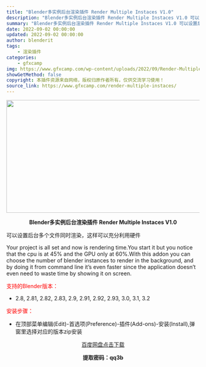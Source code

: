 ```yaml
---
title: "Blender多实例后台渲染插件 Render Multiple Instaces V1.0"
description: "Blender多实例后台渲染插件 Render Multiple Instaces V1.0 可以设置后台多个文件同时渲染，这样可以充分利用硬件 Your project is all set and..."
summary: "Blender多实例后台渲染插件 Render Multiple Instaces V1.0 可以设置后台多个文件同时渲染，这样可以充分利用硬件 Your project is all set and..."
date: 2022-09-02 00:00:00
updated: 2022-09-02 00:00:00
author: blenderit
tags: 
    - 渲染插件
categories:
    - gfxcamp
img: https://www.gfxcamp.com/wp-content/uploads/2022/09/Render-Multiple-Instaces.jpg
showGetMethod: false
copyright: 本插件资源来自网络，版权归原作者所有，仅供交流学习使用！
source_link: https://www.gfxcamp.com/render-multiple-instaces/
---
```

<div><p style="text-align: center;"><img decoding="async" class="aligncenter size-full wp-image-106643" src="https://www.gfxcamp.com/wp-content/uploads/2022/09/Render-Multiple-Instaces.jpg" data-src="https://www.gfxcamp.com/wp-content/uploads/2022/09/Render-Multiple-Instaces.jpg" alt="" width="590" height="295" data-srcset="https://www.gfxcamp.com/wp-content/uploads/2022/09/Render-Multiple-Instaces.jpg 590w, https://www.gfxcamp.com/wp-content/uploads/2022/09/Render-Multiple-Instaces-150x75.jpg 150w" data-sizes="(max-width: 590px) 100vw, 590px"></p><p style="text-align: center;"><strong>Blender多实例后台渲染插件 Render Multiple Instaces V1.0</strong></p><p>可以设置后台多个文件同时渲染，这样可以充分利用硬件</p><p>Your project is all set and now is rendering time.You start it but you notice that the cpu is at 45% and the GPU only at 60%.With this addon you can choose the number of blender instances to render in the background, and by doing it from command line it’s even faster since the application doesn’t even need to waste time by showing it on screen.</p><p style="text-align: left;"><span style="color: #ff0000;">支持的Blender版本：</span></p><ul>
<li style="text-align: left;">2.8, 2.81, 2.82, 2.83, 2.9, 2.91, 2.92, 2.93, 3.0, 3.1, 3.2</li>
</ul><p style="text-align: left;"><span style="color: #ff0000;">安装步骤：</span></p><ul>
<li>在顶部菜单编辑(Edit)-首选项(Preference)-插件(Add-ons)-安装(Install),弹窗里选择对应的版本zip安装</li>
</ul><p style="text-align: center;"><a class="maxbutton-3 maxbutton maxbutton-baidu" target="_blank" rel="noopener" href="https://pan.baidu.com/s/1ceYt6ghSpEPRIOeZlRhlsw?pwd=qq3b"><span class="mb-text">百度网盘点击下载</span></a></p><p style="text-align: center;"><strong>提取密码：qq3b</strong></p></div>